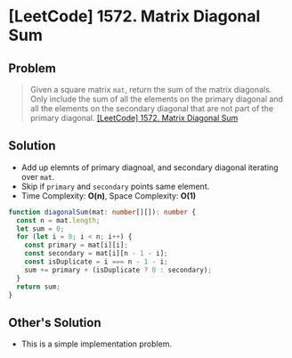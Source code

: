 # [LeetCode] 1572. Matrix Diagonal Sum

## Problem

> Given a square matrix `mat`, return the sum of the matrix diagonals.
> Only include the sum of all the elements on the primary diagonal and all the elements on the secondary diagonal that are not part of the primary diagonal.
> [[LeetCode] 1572. Matrix Diagonal Sum](https://leetcode.com/problems/matrix-diagonal-sum/?envType=study-plan&id=programming-skills-i)

## Solution

- Add up elemnts of primary diagnoal, and secondary diagonal iterating over `mat`.
- Skip if `primary` and `secondary` points same element.
- Time Complexity: **O(n)**, Space Complexity: **O(1)**

```typescript
function diagonalSum(mat: number[][]): number {
  const n = mat.length;
  let sum = 0;
  for (let i = 0; i < n; i++) {
    const primary = mat[i][i];
    const secondary = mat[i][n - 1 - i];
    const isDuplicate = i === n - 1 - i;
    sum += primary + (isDuplicate ? 0 : secondary);
  }
  return sum;
}
```

## Other's Solution

- This is a simple implementation problem.